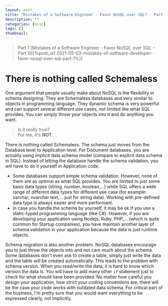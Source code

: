 ```yaml
---
layout: post
title: "Mistakes of a Software Engineer - Favor NoSQL over SQL? - Part 2"
description: ""
categories: [misc]
tags: []
thumbnail:
---
```


> Part 1 [Mistakes of a Software Engineer - Favor NoSQL over SQL - Part 1]({%post_url 2021-05-03-mistakes-of-software-developer-favor-nosql-over-sql-part-1%}) 

# There is nothing called Schemaless

One argument that people usually make about NoSQL is the flexibility in schema designing. They
are Schemaless databases and very similar to objects in programming language. They dynamic schema is very
powerful and can support several different use cases, not limited like what SQL provides. You can
simply throw your objects into it and do anything you want.

> Is it really true?  
> For me, it's **NOT**.

There is nothing called Schemaless. The schema just moves from the Database level to Application level.
For Document databases, you are actually using implicit data schema model (compare to explicit data
schema in SQL). Instead of letting the database handle the schema validation, you will have to do it 
yourself in Application code.
- Some databases support simple schema validation. However, none of them are as optimal as what 
  SQL provides. You are limited to just some basic data types (string, number, boolean,...) while 
  SQL offers a wide range of different data types for different use case (for example: varchar, nvarchar 
  text,... just for string data). Working with pre-defined data type is always easier and more performant.
- In case you handle the schema by yourself, it may be ok if you use a static-typed programming language
  (like C#). However, if you are developing your application using Nodejs, Ruby, PHP,... (which is quite
  common for Startup companies), you have maintain another layer of schema validation in your application
  because the data is just runtime objects.

Schema migration is also another problem. NoSQL databases encourage you to just throw the objects
into and not care much about the schema. Some databases don't even ask to create a table, simply
just write the data and the table will be created automatically. This leads to the problem with
schema version. When you read/write the data, it is hard to know which version the data is. You will
have to add many other `if` statement just to check for what should have been provided. No matter
how careful you design your application, how strict your coding conventions are, there will be the
case your code works with outdated data schema. For critical part of the business, I'm pretty sure
that you would want everything to be expressed clearly, not implicitly.


